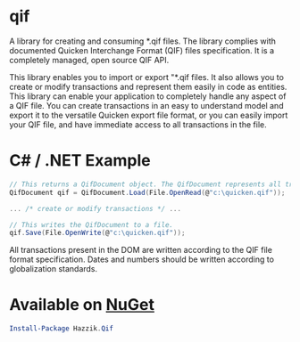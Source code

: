 # qif
A library for creating and consuming *.qif files. The library complies with documented Quicken Interchange Format (QIF) files specification. It is a completely managed, open source QIF API.

This library enables you to import or export "*.qif files. It also allows you to create or modify transactions and represent them easily in code as entities. This library can enable your application to completely handle any aspect of a QIF file. You can create transactions in an easy to understand model and export it to the versatile Quicken export file format, or you can easily import your QIF file, and have immediate access to all transactions in the file.

# C# / .NET Example
```csharp
// This returns a QifDocument object. The QifDocument represents all transactions found in the QIF file.
QifDocument qif = QifDocument.Load(File.OpenRead(@"c:\quicken.qif"));

... /* create or modify transactions */ ...

// This writes the QifDocument to a file.
qif.Save(File.OpenWrite(@"c:\quicken.qif"));
```

All transactions present in the DOM are written according to the QIF file format specification. Dates and numbers should be written according to globalization standards.

# Available on [NuGet](http://www.nuget.org/packages/hazzik.qif)
```PowerShell
Install-Package Hazzik.Qif
```
